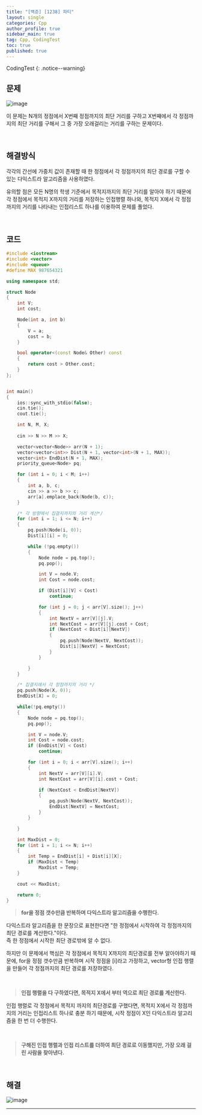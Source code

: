 ```yaml
---
title: "[백준] [1238] 파티"
layout: single
categories: Cpp
author_profile: true
sidebar_main: true
tag: Cpp, CodingTest
toc: true
published: true
---
```






CodingTest
{: .notice--warning}



## 문제

![image](https://github.com/PREADIM/PREADIM.github.io/assets/69719507/05f2c305-5a53-4a76-840c-3e375495122b)

이 문제는 N개의 정점에서 X번째 정점까지의 최단 거리를 구하고 X번째에서 각 정점까지의 최단 거리를 구해서 그 중 가장 오래걸리는 거리를 구하는 문제이다.



<br>



## 해결방식


각각의 간선에 가중치 값이 존재할 때 한 정점에서 각 정점까지의 최단 경로를 구할 수 있는 다익스트라 알고리즘을 사용하였다. 

유의할 점은 모든 N명의 학생 기준에서 목적지까지의 최단 거리를 알아야 하기 때문에 각 정점에서 목적지 X까지의 거리를 저장하는 인접행렬 하나와, 목적지 X에서 각 정점까지의 거리를 나타내는 인접리스트 하나를 이용하여 문제를 풀었다.


<br>


## 코드



```cpp
#include <iostream>
#include <vector>
#include <queue>
#define MAX 987654321

using namespace std;

struct Node
{
	int V;
	int cost;

	Node(int a, int b)
	{
		V = a;
		cost = b;
	}

	bool operator<(const Node& Other) const
	{
		return cost > Other.cost;
	}
};


int main()
{
	ios::sync_with_stdio(false);
	cin.tie();
	cout.tie();

	int N, M, X;
	
	cin >> N >> M >> X;

	vector<vector<Node>> arr(N + 1);
	vector<vector<int>> Dist(N + 1, vector<int>(N + 1, MAX));
	vector<int> EndDist(N + 1, MAX);
	priority_queue<Node> pq;

	for (int i = 0; i < M; i++)
	{
		int a, b, c;
		cin >> a >> b >> c;
		arr[a].emplace_back(Node(b, c));
	}

	/* 각 방향에서 집결지까지의 거리 계산*/
	for (int i = 1; i <= N; i++)
	{
		pq.push(Node(i, 0));
		Dist[i][i] = 0;

		while (!pq.empty())
		{
			Node node = pq.top();
			pq.pop();

			int V = node.V;
			int Cost = node.cost;

			if (Dist[i][V] < Cost)
				continue;

			for (int j = 0; j < arr[V].size(); j++)
			{
				int NextV = arr[V][j].V;
				int NextCost = arr[V][j].cost + Cost;
				if (NextCost < Dist[i][NextV])
				{
					pq.push(Node(NextV, NextCost));
					Dist[i][NextV] = NextCost;
				}
			}

		}
	}

	/* 집결지에서 각 정점까지의 거리 */
	pq.push(Node(X, 0));
	EndDist[X] = 0;

	while(!pq.empty())
	{
		Node node = pq.top();
		pq.pop();

		int V = node.V;
		int Cost = node.cost;
		if (EndDist[V] < Cost)
			continue;

		for (int i = 0; i < arr[V].size(); i++)
		{
			int NextV = arr[V][i].V;
			int NextCost = arr[V][i].cost + Cost;

			if (NextCost < EndDist[NextV])
			{
				pq.push(Node(NextV, NextCost));
				EndDist[NextV] = NextCost;
			}
		}

	}

	int MaxDist = 0;
	for (int i = 1; i <= N; i++)
	{
		int Temp = EndDist[i] + Dist[i][X];
		if (MaxDist < Temp)
			MaxDist = Temp;
	}

	cout << MaxDist;

	return 0;
}

```


> **for을 정점 갯수만큼 반복하며 다익스트라 알고리즘을 수행한다.**

다익스트라 알고리즘을 한 문장으로 표현한다면  "한 정점에서 시작하여 각 정점까지의 최단 경로를 계산한다."이다.   
 즉 한 정점에서 시작한 최단 경로밖에 알 수 없다.

하지만 이 문제에서 핵심은 각 정점에서 목적지 X까지의 최단경로를 전부 알아야하기 때문에, for을 정점 갯수만큼 반복하며 시작 정점을 [i]라고 가정하고, vector형 인접 행렬을 만들어 각 정점까지의 최단 경로를 저장하였다.


<br>

> **인접 행렬을 다 구하였다면, 목적지 X에서 부터 역으로 최단 경로를 계산한다.**

 인접 행렬로 각 정점에서 목적지 까지의 최단경로를 구했다면, 목적지 X에서 각 정점까지의 거리는 인접리스트 하나로 충분 하기 때문에, 시작 정점이 X인 다익스트라 알고리즘을 한 번 더 수행한다.

<br>

> **구해진 인접 행렬과 인접 리스트를 더하여 최단 경로로 이동했지만, 가장 오래 걸린 사람을 찾아낸다.**


<br>


## 해결

![image](https://github.com/PREADIM/PREADIM.github.io/assets/69719507/4a1ba1d9-4899-43f7-9f9e-0626a6117f36)




***